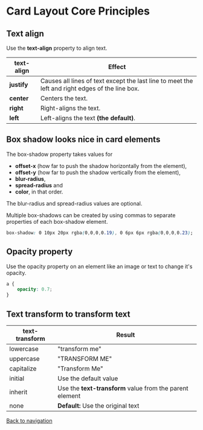 # Card Layout Core Principles

## Text align

Use the **text-align** property to align text.

|text-align | Effect |
|-----------|--------|
|**justify**|Causes all lines of text except the last line to meet the left and right edges of the line box.|
|**center**|Centers the text.|
|**right**|Right-aligns the text.|
|**left**|Left-aligns the text **(the default)**.|

## Box shadow looks nice in card elements

The box-shadow property takes values for

* **offset-x** (how far to push the shadow horizontally from the element),
* **offset-y** (how far to push the shadow vertically from the element),
* **blur-radius**,
* **spread-radius** and
* **color**, in that order.

The blur-radius and spread-radius values are optional.

Multiple box-shadows can be created by using commas to separate properties of each box-shadow element.

```css
box-shadow: 0 10px 20px rgba(0,0,0,0.19), 0 6px 6px rgba(0,0,0,0.23);
```

## Opacity property

Use the opacity property on an element like an image or text to change it's opacity.

```css
a {
    opacity: 0.7;
}
```

## Text transform to transform text

|text-transform|Result|
|---|---|
|lowercase|"transform me"|
|uppercase|"TRANSFORM ME"|
|capitalize|"Transform Me"|
|initial|Use the default value|
|inherit|Use the **text-transform** value from the parent element|
|none|**Default:** Use the original text|

[Back to navigation](../README.md)
